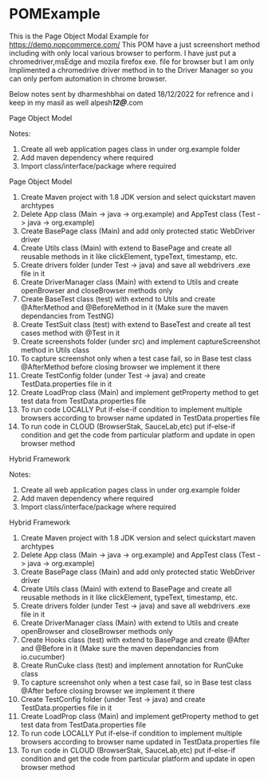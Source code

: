 # POMExample
This is the Page Object Modal Example for https://demo.nopcommerce.com/
This POM have a just screenshort method including with only local various browser to perform.
I have just put a chromedriver,msEdge and mozila firefox exe. file for browser but I am only Implimented a chromedrive driver method in to the Driver Manager so you can only perfom automation in chrome browser.

Below notes sent by dharmeshbhai on dated 18/12/2022 for refrence and i keep in my masil as well alpesh*****12@*****.com




Page Object Model



Notes: 

1. Create all web application pages class in under org.example folder
2. Add maven dependency where required
3. Import class/interface/package where required



Page Object Model




1. Create Maven project with 1.8 JDK version and select quickstart maven archtypes
2. Delete App class (Main -> java -> org.example) and AppTest class (Test -> java ->
org.example)
3. Create BasePage class (Main) and add only protected static WebDriver driver
4. Create Utils class (Main) with extend to BasePage and create all reusable methods in it like
clickElement, typeText, timestamp, etc.
5. Create drivers folder (under Test -> java) and save all webdrivers .exe file in it
6. Create DriverManager class (Main) with extend to Utils and create openBrowser and
closeBrowser methods only
7. Create BaseTest class (test) with extend to Utils and create @AfterMethod and
@BeforeMethod in it (Make sure the maven dependancies from TestNG)
8. Create TestSuit class (test) with extend to BaseTest and create all test cases method with
@Test in it
9. Create screenshots folder (under src) and implement captureScreenshot method in Utils
class
10. To capture screenshot only when a test case fail, so in Base test class @AfterMethod before
closing browser we implement it there
11. Create TestConfig folder (under Test -> java) and create TestData.properties file in it
12. Create LoadProp class (Main) and implement getProperty method to get test data from
TestData.properties file
13. To run code LOCALLY Put if-else-if condition to implement multiple browsers according to
browser name updated in TestData.properties file
14. To run code in CLOUD (BrowserStak, SauceLab,etc) put if-else-if condition and get the code
from particular platform and update in open browser method






Hybrid Framework




Notes: 

1. Create all web application pages class in under org.example folder
2. Add maven dependency where required
3. Import class/interface/package where required


Hybrid Framework




1. Create Maven project with 1.8 JDK version and select quickstart maven archtypes
2. Delete App class (Main -> java -> org.example) and AppTest class (Test -> java ->
org.example)
3. Create BasePage class (Main) and add only protected static WebDriver driver
4. Create Utils class (Main) with extend to BasePage and create all reusable methods in it like
clickElement, typeText, timestamp, etc.
5. Create drivers folder (under Test -> java) and save all webdrivers .exe file in it
6. Create DriverManager class (Main) with extend to Utils and create openBrowser and
closeBrowser methods only
7. Create Hooks class (test) with extend to BasePage and create @After and @Before in it
(Make sure the maven dependancies from io.cucumber)
8. Create RunCuke class (test) and implement annotation for RunCuke class
9. To capture screenshot only when a test case fail, so in Base test class @After before closing
browser we implement it there
10. Create TestConfig folder (under Test -> java) and create TestData.properties file in it
11. Create LoadProp class (Main) and implement getProperty method to get test data from
TestData.properties file
12. To run code LOCALLY Put if-else-if condition to implement multiple browsers according to
browser name updated in TestData.properties file
13. To run code in CLOUD (BrowserStak, SauceLab,etc) put if-else-if condition and get the code
from particular platform and update in open browser method
